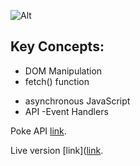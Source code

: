 ![Alt](https://www.rsvn.it/wp-content/uploads/2019/12/pikachu-logo-png-3.png "Title")

## Key Concepts:

* DOM Manipulation
* fetch() function
- asynchronous JavaScript
- API
-Event Handlers

Poke API [link](https://pokeapi.co/ "Title").

Live version [link]([link](https://pokeapi.co/ "Title").
